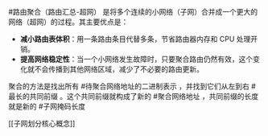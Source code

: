 #路由聚合（路由汇总-超网）  是将多个连续的小网络（子网）合并成一个更大的网络（超网）的过程。其主要优点是：
*   **减小路由表体积**：用一条路由条目代替多条，节省路由器内存和 CPU 处理开销。
*   **提高网络稳定性**：当一个小网络发生故障时，只要聚合路由仍然有效，这个变化就不会传播到其他网络区域，减少了不必要的路由更新。

聚合的方法是找出所有 #待聚合网络地址的二进制表示 ，并找到它们从左到右 #最长的共同前缀 。这个共同前缀就构成了新的 #聚合网络地址 ，共同前缀的长度就是新的 #子网掩码长度

[[子网划分核心概念]] 
